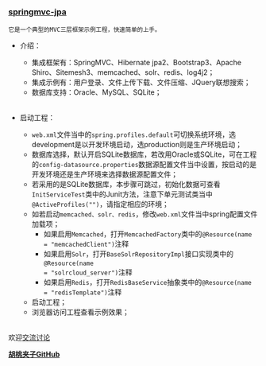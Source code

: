 ### [springmvc-jpa](https://github.com/wangxinforme/springmvc-jpa)
<code>它是一个典型的MVC三层框架示例工程，快速简单的上手。</code>


+ 介绍：
	+ 集成框架有：SpringMVC、Hibernate jpa2、Bootstrap3、Apache Shiro、Sitemesh3、memcached、solr、redis、log4j2；
	+ 集成示例有：用户登录、文件上传下载、文件压缩、JQuery联想搜索；
	+ 数据库支持：Oracle、MySQL、SQLite；</br></br>
	
+ 启动工程：
	+ <code>web.xml</code>文件当中的<code>spring.profiles.default</code>可切换系统环境，选development是以开发环境启动，选production则是生产环境启动；
	+ 数据库选择，默认开启SQLite数据库，若改用Oracle或SQLite，可在工程的<code>config-datasource.properties</code>数据源配置文件当中设置，按启动的是开发环境还是生产环境来选择数据源配置文件；
	+ 若采用的是SQLite数据库，本步骤可跳过，初始化数据可查看<code>InitServiceTest</code>类中的Junit方法，注意下单元测试类当中<code>@ActiveProfiles("")</code>，请指定相应的环境；
	+ 如若启动<code>memcached、solr、redis</code>，修改<code>web.xml</code>文件当中spring配置文件加载项；
		+ 如果启用<code>Memcached</code>，打开<code>MemcachedFactory</code>类中的<code>@Resource(name = "memcachedClient")</code>注释
		+ 如果启用<code>Solr</code>，打开<code>BaseSolrRepositoryImpl</code>接口实现类中的<code>@Resource(name = "solrcloud_server")</code>注释
		+ 如果启用<code>Redis</code>，打开<code>RedisBaseService</code>抽象类中的<code>@Resource(name = "redisTemplate")</code>注释
	+ 启动工程；
	+ 浏览器访问工程查看示例效果；</br></br>



欢迎[交流讨论](https://github.com/wangxinforme/springmvc-jpa/issues)

<b>[胡桃夹子GitHub](https://github.com/wangxinforme "Vincent Git@OSC主页")</b>


